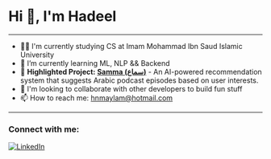 # Hi 👋, I'm Hadeel


---

- 👩‍💻 I'm currently studying CS at Imam Mohammad Ibn Saud Islamic University
- 🧠 I’m currently learning ML, NLP && Backend
- 🌟 **Highlighted Project: [Samma (سماع)](https://x.com/SammaaBot)** - An AI-powered recommendation system that suggests Arabic podcast episodes based on user interests.
- 🤝 I'm looking to collaborate with other developers to build fun stuff
- 📫 How to reach me: [hnmaylam@hotmail.com](mailto:hnmaylam@hotmail.com)

---

### Connect with me:
[![LinkedIn](https://img.shields.io/badge/LinkedIn-%230A66C2.svg?logo=linkedin&logoColor=white)](https://www.linkedin.com/in/hadeelalmaylam/)
